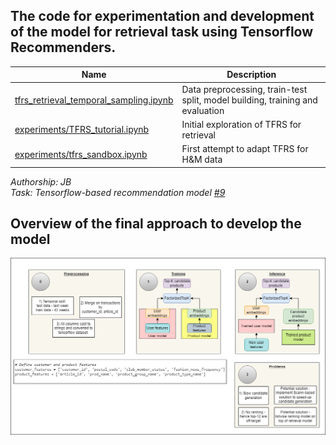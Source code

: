 ## The code for experimentation and development of the model for retrieval task using Tensorflow Recommenders.
|Name|Description|
|-|-|
|[tfrs_retrieval_temporal_sampling.ipynb](https://github.com/omegatro/IGP_2023/blob/main/notebooks/tfrs/tfrs_retrieval_temporal_sampling.ipynb)|Data preprocessing, train-test split, model building, training and evaluation|
|[experiments/TFRS_tutorial.ipynb](TFRS_tutorial.ipynb)|Initial exploration of TFRS for retrieval|
|[experiments/tfrs_sandbox.ipynb](https://github.com/omegatro/IGP_2023/blob/main/notebooks/tfrs/experiments/tfrs_sandbox.ipynb)|First attempt to adapt TFRS for H&M data|

*Authorship: JB* <br>
*Task: Tensorflow-based recommendation model [#9](/../../issues/9)*

## Overview of the final approach to develop the model
![](https://github.com/omegatro/IGP_2023/blob/main/notebooks/tfrs/Two_tower_model_demo.png)



